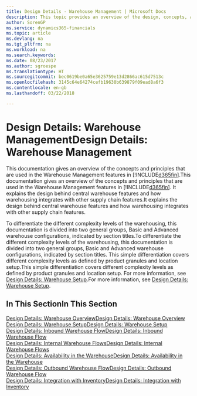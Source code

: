 ```yaml
---
title: Design Details - Warehouse Management | Microsoft Docs
description: This topic provides an overview of the design, concepts, and principles behind the Warehouse Management features in Finance and Operations, Business edition.
author: SorenGP
ms.service: dynamics365-financials
ms.topic: article
ms.devlang: na
ms.tgt_pltfrm: na
ms.workload: na
ms.search.keywords: 
ms.date: 08/23/2017
ms.author: sgroespe
ms.translationtype: HT
ms.sourcegitcommit: bec0619be0a65e3625759e13d2866ac615d7513c
ms.openlocfilehash: 3145c64e64274cefb19630b639879f09ead8a6f3
ms.contentlocale: en-gb
ms.lasthandoff: 03/22/2018

---
```

# <a name="design-details-warehouse-management"></a><span data-ttu-id="ee80d-103">Design Details: Warehouse Management</span><span class="sxs-lookup"><span data-stu-id="ee80d-103">Design Details: Warehouse Management</span></span>
<span data-ttu-id="ee80d-104">This documentation gives an overview of the concepts and principles that are used in the Warehouse Management features in [!INCLUDE[d365fin](includes/d365fin_md.md)].</span><span class="sxs-lookup"><span data-stu-id="ee80d-104">This documentation gives an overview of the concepts and principles that are used in the Warehouse Management features in [!INCLUDE[d365fin](includes/d365fin_md.md)].</span></span> <span data-ttu-id="ee80d-105">It explains the design behind central warehouse features and how warehousing integrates with other supply chain features.</span><span class="sxs-lookup"><span data-stu-id="ee80d-105">It explains the design behind central warehouse features and how warehousing integrates with other supply chain features.</span></span>  

<span data-ttu-id="ee80d-106">To differentiate the different complexity levels of the warehousing, this documentation is divided into two general groups, Basic and Advanced warehouse configurations, indicated by section titles.</span><span class="sxs-lookup"><span data-stu-id="ee80d-106">To differentiate the different complexity levels of the warehousing, this documentation is divided into two general groups, Basic and Advanced warehouse configurations, indicated by section titles.</span></span> <span data-ttu-id="ee80d-107">This simple differentiation covers different complexity levels as defined by product granules and location setup.</span><span class="sxs-lookup"><span data-stu-id="ee80d-107">This simple differentiation covers different complexity levels as defined by product granules and location setup.</span></span> <span data-ttu-id="ee80d-108">For more information, see [Design Details: Warehouse Setup](design-details-warehouse-setup.md).</span><span class="sxs-lookup"><span data-stu-id="ee80d-108">For more information, see [Design Details: Warehouse Setup](design-details-warehouse-setup.md).</span></span>  

## <a name="in-this-section"></a><span data-ttu-id="ee80d-109">In This Section</span><span class="sxs-lookup"><span data-stu-id="ee80d-109">In This Section</span></span>  
[<span data-ttu-id="ee80d-110">Design Details: Warehouse Overview</span><span class="sxs-lookup"><span data-stu-id="ee80d-110">Design Details: Warehouse Overview</span></span>](design-details-warehouse-overview.md)  
[<span data-ttu-id="ee80d-111">Design Details: Warehouse Setup</span><span class="sxs-lookup"><span data-stu-id="ee80d-111">Design Details: Warehouse Setup</span></span>](design-details-warehouse-setup.md)  
[<span data-ttu-id="ee80d-112">Design Details: Inbound Warehouse Flow</span><span class="sxs-lookup"><span data-stu-id="ee80d-112">Design Details: Inbound Warehouse Flow</span></span>](design-details-inbound-warehouse-flow.md)  
[<span data-ttu-id="ee80d-113">Design Details: Internal Warehouse Flows</span><span class="sxs-lookup"><span data-stu-id="ee80d-113">Design Details: Internal Warehouse Flows</span></span>](design-details-internal-warehouse-flows.md)  
[<span data-ttu-id="ee80d-114">Design Details: Availability in the Warehouse</span><span class="sxs-lookup"><span data-stu-id="ee80d-114">Design Details: Availability in the Warehouse</span></span>](design-details-availability-in-the-warehouse.md)  
[<span data-ttu-id="ee80d-115">Design Details: Outbound Warehouse Flow</span><span class="sxs-lookup"><span data-stu-id="ee80d-115">Design Details: Outbound Warehouse Flow</span></span>](design-details-outbound-warehouse-flow.md)  
[<span data-ttu-id="ee80d-116">Design Details: Integration with Inventory</span><span class="sxs-lookup"><span data-stu-id="ee80d-116">Design Details: Integration with Inventory</span></span>](design-details-integration-with-inventory.md)

